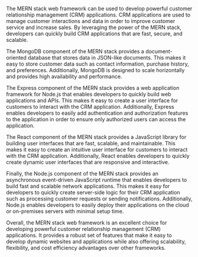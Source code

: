 The MERN stack web framework can be used to develop powerful customer relationship management (CRM) applications. CRM applications are used to manage customer interactions and data in order to improve customer service and increase sales. By leveraging the power of the MERN stack, developers can quickly build CRM applications that are fast, secure, and scalable.

The MongoDB component of the MERN stack provides a document-oriented database that stores data in JSON-like documents. This makes it easy to store customer data such as contact information, purchase history, and preferences. Additionally, MongoDB is designed to scale horizontally and provides high availability and performance.

The Express component of the MERN stack provides a web application framework for Node.js that enables developers to quickly build web applications and APIs. This makes it easy to create a user interface for customers to interact with the CRM application. Additionally, Express enables developers to easily add authentication and authorization features to the application in order to ensure only authorized users can access the application.

The React component of the MERN stack provides a JavaScript library for building user interfaces that are fast, scalable, and maintainable. This makes it easy to create an intuitive user interface for customers to interact with the CRM application. Additionally, React enables developers to quickly create dynamic user interfaces that are responsive and interactive.

Finally, the Node.js component of the MERN stack provides an asynchronous event-driven JavaScript runtime that enables developers to build fast and scalable network applications. This makes it easy for developers to quickly create server-side logic for their CRM application such as processing customer requests or sending notifications. Additionally, Node.js enables developers to easily deploy their applications on the cloud or on-premises servers with minimal setup time.

Overall, the MERN stack web framework is an excellent choice for developing powerful customer relationship management (CRM) applications. It provides a robust set of features that make it easy to develop dynamic websites and applications while also offering scalability, flexibility, and cost efficiency advantages over other frameworks.
